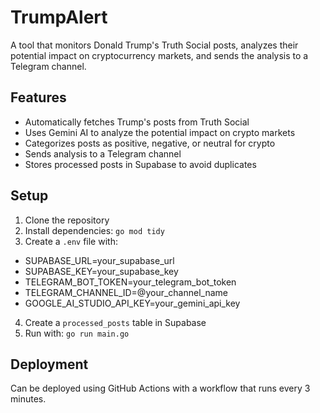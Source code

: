 # TrumpAlert

A tool that monitors Donald Trump's Truth Social posts, analyzes their potential impact on cryptocurrency markets, and sends the analysis to a Telegram channel.

## Features

- Automatically fetches Trump's posts from Truth Social
- Uses Gemini AI to analyze the potential impact on crypto markets
- Categorizes posts as positive, negative, or neutral for crypto
- Sends analysis to a Telegram channel
- Stores processed posts in Supabase to avoid duplicates

## Setup

1. Clone the repository
2. Install dependencies: `go mod tidy`
3. Create a `.env` file with:
- SUPABASE_URL=your_supabase_url
- SUPABASE_KEY=your_supabase_key
- TELEGRAM_BOT_TOKEN=your_telegram_bot_token
- TELEGRAM_CHANNEL_ID=@your_channel_name
- GOOGLE_AI_STUDIO_API_KEY=your_gemini_api_key
4. Create a `processed_posts` table in Supabase
5. Run with: `go run main.go`

## Deployment

Can be deployed using GitHub Actions with a workflow that runs every 3 minutes.